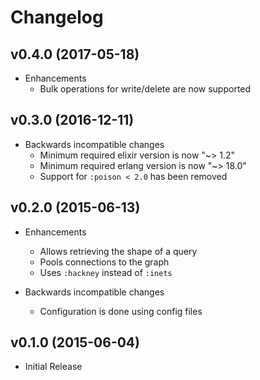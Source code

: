 # Changelog

## v0.4.0 (2017-05-18)

- Enhancements
    - Bulk operations for write/delete are now supported

## v0.3.0 (2016-12-11)

- Backwards incompatible changes
    - Minimum required elixir version is now "~> 1.2"
    - Minimum required erlang version is now "~> 18.0"
    - Support for `:poison < 2.0` has been removed

## v0.2.0 (2015-06-13)

- Enhancements
    - Allows retrieving the shape of a query
    - Pools connections to the graph
    - Uses `:hackney` instead of `:inets`

- Backwards incompatible changes
    - Configuration is done using config files

## v0.1.0 (2015-06-04)

- Initial Release
